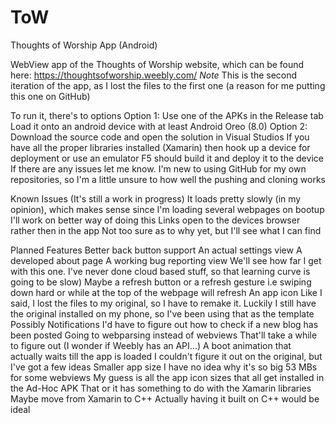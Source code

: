 # ToW
Thoughts of Worship App (Android)

WebView app of the Thoughts of Worship website, which can be found here: https://thoughtsofworship.weebly.com/
*Note* This is the second iteration of the app, as I lost the files to the first one (a reason for me putting this one on GitHub)

To run it, there's to options
  Option 1:
     Use one of the APKs in the Release tab
     Load it onto an android device with at least Android Oreo (8.0)
  Option 2:
      Download the source code and open the solution in Visual Studios
      If you have all the proper libraries installed (Xamarin) then hook up a device for deployment or use an emulator
      F5 should build it and deploy it to the device
      If there are any issues let me know. I'm new to using GitHub for my own repositories, so I'm a little unsure to how well the pushing and cloning works
      
 Known Issues (It's still a work in progress)
      It loads pretty slowly (in my opinion), which makes sense since I'm loading several webpages on bootup
          I'll work on better way of doing this
      Links open to the devices browser rather then in the app
          Not too sure as to why yet, but I'll see what I can find
  
  Planned Features
      Better back button support
      An actual settings view
      A developed about page
      A working bug reporting view
          We'll see how far I get with this one. I've never done cloud based stuff, so that learning curve is going to be slow)
      Maybe a refresh button or a refresh gesture 
          i.e swiping down hard or while at the top of the webpage will refresh
      An app icon
          Like I said, I lost the files to my original, so I have to remake it. 
            Luckily I still have the original installed on my phone, so I've been using that as the template
      Possibly Notifications
          I'd have to figure out how to check if a new blog has been posted
      Going to webparsing instead of webviews
          That'll take a while to figure out (I wonder if Weebly has an API...)
      A boot animation that actually waits till the app is loaded
          I couldn't figure it out on the original, but I've got a few ideas
      Smaller app size
          I have no idea why it's so big
              53 MBs for some webviews
                  My guess is all the app icon sizes that all get installed in the Ad-Hoc APK
                  That or it has something to do with the Xamarin libraries
      Maybe move from Xamarin to C++
           Actually having it built on C++ would be ideal
